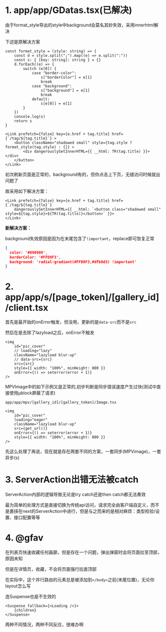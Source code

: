 # 1. app/app/GDatas.tsx(已解决)

由于format_style导出的style中background会莫名其妙失效，采用innerhtml解决

下述是原解决方案

```tsx
const format_style = (style: string) => {
    const d = style.split(";").map((e) => e.split(":"))
    const s: { [key: string]: string } = {}
    d.forEach((e) => {
        switch (e[0]) {
            case "border-color":
                s["borderColor"] = e[1]
                break
            case "background":
                s["background"] = e[1]
                break
            default:
                s[e[0]] = e[1]
        }
    })
    console.log(s)
    return s
}

<Link prefetch={false} key={e.href + tag.title} href={`/tag/${tag.title}`} >
    <button className="shadowed small" style={tag.style ? format_style(tag.style) : {}} >
        <div dangerouslySetInnerHTML={{ __html: TR(tag.title) }}></div>
    </button>
</Link>
```
初次刷新页面是正常的，background有的，但你点击上下页，无缝访问时候就出问题了

故采用如下解决方案：

```tsx
<Link prefetch={false} key={e.href + tag.title} href={`/tag/${tag.title}`}
    dangerouslySetInnerHTML={{ __html: `<button class="shadowed small" style=${tag.style}>${TR(tag.title)}</button>` }}>
</Link>
```

**新解决方案：**

background失效原因是因为在末尾包含了`!important`，replace即可恢复正常

```json
{
  color: '#090909',
  borderColor: '#FFD8F3',
  background: 'radial-gradient(#FFD8F3,#dfb8d3) !important'
}
```

# 2. app/app/s/[page_token]/[gallery_id]/client.tsx

首先是最开始的onError触发，但没用，更新的是`data-src`而不是`src`

然后在是去除了lazyload之后，onError不触发

```tsx
<img
    id="pic_cover"
    // loading="lazy"
    className="lazyload blur-up"
    // data-src={src}
    src={src}
    style={{ width: "100%", minHeight: 800 }}
    onError={() => seterror(error + 1)}
/>
```

MPVImage中的如下示例又是正常的,初步判断是同步错误速度产生过快(测试中直接使用μblock屏蔽了请求)

`app/app/mpv/[gallery_id]/[gallery_token]/Image.tsx`

```tsx
<img
    id="pic_cover"
    loading="eager"
    className="lazyload blur-up"
    src={get_url()}
    onError={() => seterror(error + 1)}
    style={{ width: "100%", minHeight: 800 }}
/>
```

先这么处理了再说，现在就是存在两套不同的方案，一套同步(MPVimage)，一套异步(s)

# 3. ServerAction出错无法被catch

ServerAction内部的逻辑导致无论是try catch还是then catch都无法奏效

最为简单的处理方式是直接切换为传统api访问，请求完全由客户端自定义，而不是裹挟在next的ServerAction中进行，但是与之而来的是相对麻烦：类型校验/设置、接口配置等等


# 4. @gfav

在列表页快速收藏任何画廊，但是存在一个问题，弹出弹窗时会将页面拉至顶部，原因未知

但是在详情页，收藏，不会将页面强行拉直顶部

在实际中，这个并行路由的元素总是被添加到`</body>`之前(末尾位置)，无论你layout怎么写

连Suspense也是不生效的
```tsx
<Suspense fallback={<Loading />}>
    {children}
</Suspense>
```

两种不同情况，两种不同反应，很难办啊